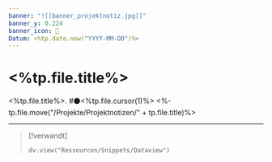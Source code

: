 ```yaml
---
banner: "![[banner_projektnotiz.jpg]]"
banner_y: 0.224
banner_icon: 🔨
Datum: <%tp.date.now("YYYY-MM-DD")%>
---
```


# <%tp.file.title%>

<%tp.file.title%>. #⚫<%tp.file.cursor(1)%>
<%-tp.file.move("/Projekte/Projektnotizen/" + tp.file.title)%>

---

> [!verwandt]
> ```dataviewjs
> dv.view("Ressourcen/Snippets/Dataview")
> ```